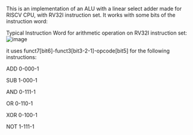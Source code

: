 This is an implementation of an ALU with a linear select adder made for RISCV CPU, with RV32I instruction set.
It works with some bits of the instruction word:

Typical Instruction Word for arithmetic operation on RV32I instruction set:
![image](https://github.com/user-attachments/assets/2e8d9b6b-9d0b-4267-9622-c56d9736e1c8)


it uses funct7[bit6]-funct3[bit3-2-1]-opcode[bit5] for the following instructions:

ADD 0-000-1

SUB 1-000-1

AND 0-111-1    

OR 0-110-1

XOR 0-100-1

NOT 1-111-1

